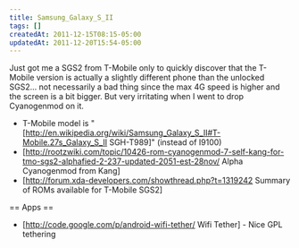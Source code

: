 ```yaml
---
title: Samsung_Galaxy_S_II
tags: []
createdAt: 2011-12-15T08:15-05:00
updatedAt: 2011-12-20T15:54-05:00
---
```


Just got me a SGS2 from T-Mobile only to quickly discover that the T-Mobile version is actually a slightly different phone than the unlocked SGS2... not necessarily a bad thing since the max 4G speed is higher and the screen is a bit bigger. But very irritating when I went to drop Cyanogenmod on it.

* T-Mobile model is "[http://en.wikipedia.org/wiki/Samsung_Galaxy_S_II#T-Mobile.27s_Galaxy_S_II SGH-T989]" (instead of I9100)
* [http://rootzwiki.com/topic/10426-rom-cyanogenmod-7-self-kang-for-tmo-sgs2-alphafied-2-237-updated-2051-est-28nov/ Alpha Cyanogenmod from Kang]
* [http://forum.xda-developers.com/showthread.php?t=1319242 Summary of ROMs available for T-Mobile SGS2]

== Apps ==
* [http://code.google.com/p/android-wifi-tether/ Wifi Tether] - Nice GPL tethering

